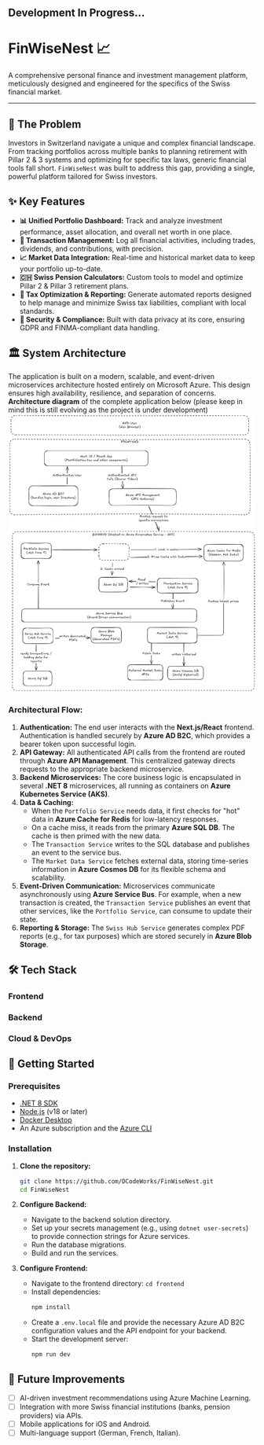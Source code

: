 ## Development In Progress... 
# FinWiseNest 📈

A comprehensive personal finance and investment management platform, meticulously designed and engineered for the specifics of the Swiss financial market.

-----
## 🎯 The Problem

Investors in Switzerland navigate a unique and complex financial landscape. From tracking portfolios across multiple banks to planning retirement with Pillar 2 & 3 systems and optimizing for specific tax laws, generic financial tools fall short. `FinWiseNest` was built to address this gap, providing a single, powerful platform tailored for Swiss investors.

## ✨ Key Features

  * **📊 Unified Portfolio Dashboard:** Track and analyze investment performance, asset allocation, and overall net worth in one place.
  * **💸 Transaction Management:** Log all financial activities, including trades, dividends, and contributions, with precision.
  * **📈 Market Data Integration:** Real-time and historical market data to keep your portfolio up-to-date.
  * **🇨🇭 Swiss Pension Calculators:** Custom tools to model and optimize Pillar 2 & Pillar 3 retirement plans.
  * **🧾 Tax Optimization & Reporting:** Generate automated reports designed to help manage and minimize Swiss tax liabilities, compliant with local standards.
  * **🔐 Security & Compliance:** Built with data privacy at its core, ensuring GDPR and FINMA-compliant data handling.

## 🏛️ System Architecture

The application is built on a modern, scalable, and event-driven microservices architecture hosted entirely on Microsoft Azure. This design ensures high availability, resilience, and separation of concerns.
**Architecture diagram** of the complete application below (please keep in mind this is still evolving as the project is under development)
![System Architecture Diagram](./assets/FinWiseNest_Architecture1.png)

### Architectural Flow:

1.  **Authentication:** The end user interacts with the **Next.js/React** frontend. Authentication is handled securely by **Azure AD B2C**, which provides a bearer token upon successful login.
2.  **API Gateway:** All authenticated API calls from the frontend are routed through **Azure API Management**. This centralized gateway directs requests to the appropriate backend microservice.
3.  **Backend Microservices:** The core business logic is encapsulated in several **.NET 8** microservices, all running as containers on **Azure Kubernetes Service (AKS)**.
4.  **Data & Caching:**
      * When the `Portfolio Service` needs data, it first checks for "hot" data in **Azure Cache for Redis** for low-latency responses.
      * On a cache miss, it reads from the primary **Azure SQL DB**. The cache is then primed with the new data.
      * The `Transaction Service` writes to the SQL database and publishes an event to the service bus.
      * The `Market Data Service` fetches external data, storing time-series information in **Azure Cosmos DB** for its flexible schema and scalability.
5.  **Event-Driven Communication:** Microservices communicate asynchronously using **Azure Service Bus**. For example, when a new transaction is created, the `Transaction Service` publishes an event that other services, like the `Portfolio Service`, can consume to update their state.
6.  **Reporting & Storage:** The `Swiss Hub Service` generates complex PDF reports (e.g., for tax purposes) which are stored securely in **Azure Blob Storage**.

## 🛠️ Tech Stack

### Frontend

### Backend

### Cloud & DevOps

## 🚀 Getting Started

### Prerequisites

  * [.NET 8 SDK](https://dotnet.microsoft.com/download/dotnet/8.0)
  * [Node.js](https://nodejs.org/) (v18 or later)
  * [Docker Desktop](https://www.docker.com/products/docker-desktop)
  * An Azure subscription and the [Azure CLI](https://docs.microsoft.com/en-us/cli/azure/install-azure-cli)

### Installation

1.  **Clone the repository:**

    ```bash
    git clone https://github.com/DCodeWorks/FinWiseNest.git
    cd FinWiseNest
    ```

2.  **Configure Backend:**

      * Navigate to the backend solution directory.
      * Set up your secrets management (e.g., using `dotnet user-secrets`) to provide connection strings for Azure services.
      * Run the database migrations.
      * Build and run the services.

3.  **Configure Frontend:**

      * Navigate to the frontend directory: `cd frontend`
      * Install dependencies:
        ```bash
        npm install
        ```
      * Create a `.env.local` file and provide the necessary Azure AD B2C configuration values and the API endpoint for your backend.
      * Start the development server:
        ```bash
        npm run dev
        ```

## 🔮 Future Improvements

  * [ ] AI-driven investment recommendations using Azure Machine Learning.
  * [ ] Integration with more Swiss financial institutions (banks, pension providers) via APIs.
  * [ ] Mobile applications for iOS and Android.
  * [ ] Multi-language support (German, French, Italian).

